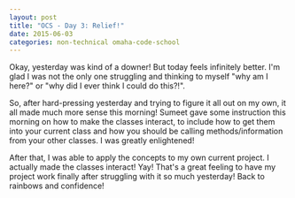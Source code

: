 ```yaml
---
layout: post
title: "OCS - Day 3: Relief!"
date: 2015-06-03
categories: non-technical omaha-code-school
---
```

Okay, yesterday was kind of a downer! But today feels infinitely better. I'm glad I was not the only one struggling and thinking to myself "why am I here?" or "why did I ever think I could do this?!".

So, after hard-pressing yesterday and trying to figure it all out on my own, it all made much more sense this morning! Sumeet gave some instruction this morning on how to make the classes interact, to include how to get them into your current class and how you should be calling methods/information from your other classes. I was greatly enlightened!

After that, I was able to apply the concepts to my own current project. I actually made the classes interact!  Yay! That's a great feeling to have my project work finally after struggling with it so much yesterday!  Back to rainbows and confidence!
